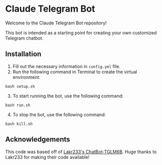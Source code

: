 # Claude Telegram Bot

Welcome to the Claude Telegram Bot repository!

This bot is intended as a starting point for creating your own customized Telegram chatbot. 

## Installation

1. Fill out the necessary information in `config.yml` file.
2. Run the following command in Terminal to create the virtual environment:

```
bash setup.sh
```

3. To start running the bot, use the following command:

```
bash run.sh
```

4. To stop the bot, use the following command:

```
bash kill.sh
```

## Acknowledgements

This code was based off of [Lakr233's ChatBot-TGLM6B](https://github.com/Lakr233/ChatBot-TGLM6B). Huge thanks to Lakr233 for making their code available!
